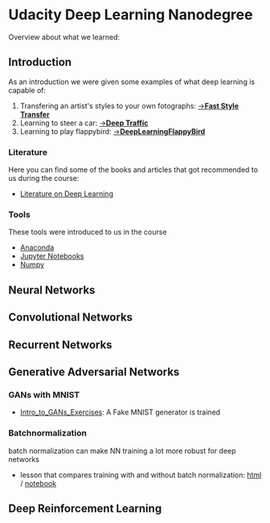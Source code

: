 # Udacity Deep Learning Nanodegree

Overview about what we learned:

## Introduction
As an introduction we were given some examples of what deep learning is capable of: 
1. Transfering an artist's styles to your own fotographs: [->**Fast Style Transfer**](https://github.com/lengstrom/fast-style-transfer)
2. Learning to steer a car: [->**Deep Traffic**](https://selfdrivingcars.mit.edu/deeptraffic/)
3. Learning to play flappybird: [->**DeepLearningFlappyBird**](https://github.com/yenchenlin/DeepLearningFlappyBird)

### Literature
Here you can find some of the books and articles that got recommended to us during the course:
- [Literature on Deep Learning](literature.md)

### Tools
These tools were introduced to us in the course
- [Anaconda](anaconda.md)
- [Jupyter Notebooks](jupyter_notebooks.md)
- [Numpy](numpy.md)



## Neural Networks

## Convolutional Networks

## Recurrent Networks

## Generative Adversarial Networks

### GANs with MNIST
- [Intro_to_GANs_Exercises](Intro_to_GANs_Exercises.html): A Fake MNIST generator is trained

### Batchnormalization
batch normalization can make NN training a lot more robust for deep networks 
- lesson that compares training with and without batch normalization: [html](Batch_Normalization_Lesson.html) / [notebook](https://github.com/sabinem/udacity_DL/blob/master/batch_normalization/README.md)

## Deep Reinforcement Learning



